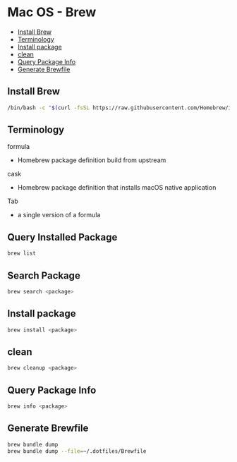 # Mac OS - Brew

* [Install Brew](#install-brew)
* [Terminology](#terminology)
* [Install package](#install-package)
* [clean](#clean)
* [Query Package Info](#query-package-info)
* [Generate Brewfile](#generate-brewfile)

## Install Brew

```sh
/bin/bash -c "$(curl -fsSL https://raw.githubusercontent.com/Homebrew/install/HEAD/install.sh)"
```

## Terminology

formula

- Homebrew package definition build from upstream

cask

- Homebrew package definition that installs macOS native application

Tab

- a single version of a formula

## Query Installed Package

```sh
brew list
```

## Search Package

```sh
brew search <package>
```

## Install package

```sh
brew install <package>
```

## clean

```sh
brew cleanup <package>
```

## Query Package Info

```sh
brew info <package>
```

## Generate Brewfile

```sh
brew bundle dump
brew bundle dump --file=~/.dotfiles/Brewfile
```

